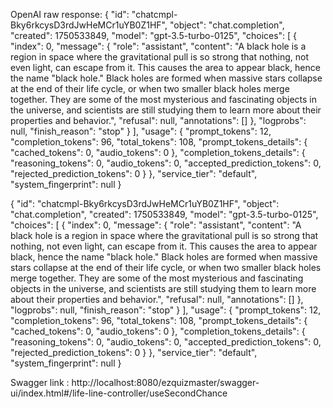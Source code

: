 OpenAI raw response: {
  "id": "chatcmpl-Bky6rkcysD3rdJwHeMCr1uYB0Z1HF",
  "object": "chat.completion",
  "created": 1750533849,
  "model": "gpt-3.5-turbo-0125",
  "choices": [
    {
      "index": 0,
      "message": {
        "role": "assistant",
        "content": "A black hole is a region in space where the gravitational pull is so strong that nothing, not even light, can escape from it. This causes the area to appear black, hence the name \"black hole.\" Black holes are formed when massive stars collapse at the end of their life cycle, or when two smaller black holes merge together. They are some of the most mysterious and fascinating objects in the universe, and scientists are still studying them to learn more about their properties and behavior.",
        "refusal": null,
        "annotations": []
      },
      "logprobs": null,
      "finish_reason": "stop"
    }
  ],
  "usage": {
    "prompt_tokens": 12,
    "completion_tokens": 96,
    "total_tokens": 108,
    "prompt_tokens_details": {
      "cached_tokens": 0,
      "audio_tokens": 0
    },
    "completion_tokens_details": {
      "reasoning_tokens": 0,
      "audio_tokens": 0,
      "accepted_prediction_tokens": 0,
      "rejected_prediction_tokens": 0
    }
  },
  "service_tier": "default",
  "system_fingerprint": null
}

{
  "id": "chatcmpl-Bky6rkcysD3rdJwHeMCr1uYB0Z1HF",
  "object": "chat.completion",
  "created": 1750533849,
  "model": "gpt-3.5-turbo-0125",
  "choices": [
    {
      "index": 0,
      "message": {
        "role": "assistant",
        "content": "A black hole is a region in space where the gravitational pull is so strong that nothing, not even light, can escape from it. This causes the area to appear black, hence the name \"black hole.\" Black holes are formed when massive stars collapse at the end of their life cycle, or when two smaller black holes merge together. They are some of the most mysterious and fascinating objects in the universe, and scientists are still studying them to learn more about their properties and behavior.",
        "refusal": null,
        "annotations": []
      },
      "logprobs": null,
      "finish_reason": "stop"
    }
  ],
  "usage": {
    "prompt_tokens": 12,
    "completion_tokens": 96,
    "total_tokens": 108,
    "prompt_tokens_details": {
      "cached_tokens": 0,
      "audio_tokens": 0
    },
    "completion_tokens_details": {
      "reasoning_tokens": 0,
      "audio_tokens": 0,
      "accepted_prediction_tokens": 0,
      "rejected_prediction_tokens": 0
    }
  },
  "service_tier": "default",
  "system_fingerprint": null
}

Swagger link : http://localhost:8080/ezquizmaster/swagger-ui/index.html#/life-line-controller/useSecondChance
